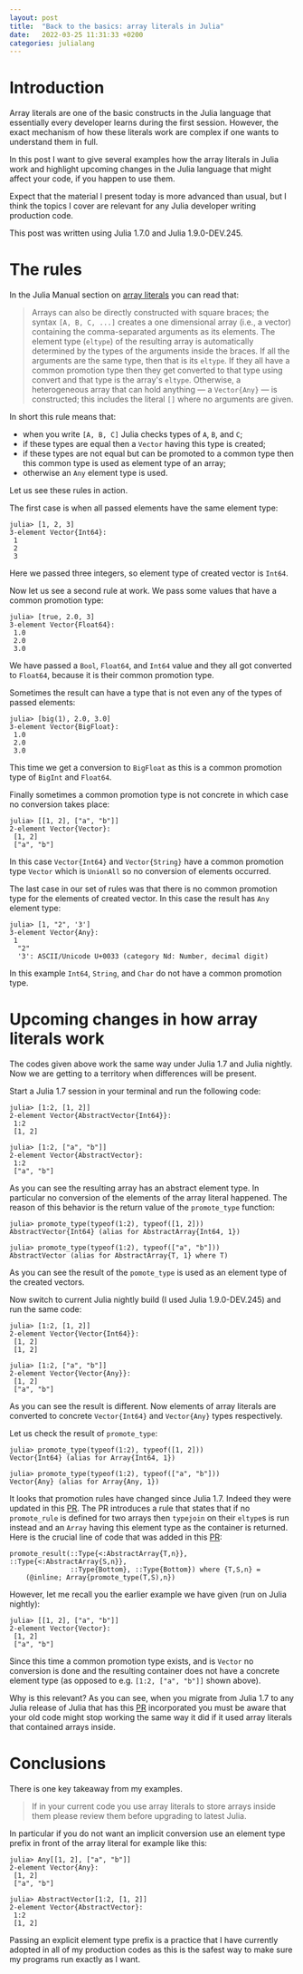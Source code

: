 ```yaml
---
layout: post
title:  "Back to the basics: array literals in Julia"
date:   2022-03-25 11:31:33 +0200
categories: julialang
---
```


# Introduction

Array literals are one of the basic constructs in the Julia language
that essentially every developer learns during the first session.
However, the exact mechanism of how these literals work are complex if one
wants to understand them in full.

In this post I want to give several examples how the array literals in Julia
work and highlight upcoming changes in the Julia language that might affect
your code, if you happen to use them.

Expect that the material I present today is more advanced than usual,
but I think the topics I cover are relevant for any Julia developer writing
production code.

This post was written using Julia 1.7.0 and Julia 1.9.0-DEV.245.

# The rules

In the Julia Manual section on [array literals][docs] you can read that:

> Arrays can also be directly constructed with square braces;
> the syntax `[A, B, C, ...]` creates a one dimensional array (i.e., a vector)
> containing the comma-separated arguments as its elements.
> The element type (`eltype`) of the resulting array is automatically determined
> by the types of the arguments inside the braces.
> If all the arguments are the same type, then that is its `eltype`.
> If they all have a common promotion type then they get converted to that type
> using convert and that type is the array's `eltype`.
> Otherwise, a heterogeneous array that can hold anything — a `Vector{Any}` —
> is constructed; this includes the literal `[]` where no arguments are given.

In short this rule means that:
* when you write `[A, B, C]` Julia checks types of `A`, `B`, and `C`;
* if these types are equal then a `Vector` having this type is created;
* if these types are not equal but can be promoted to a common type then
  this common type is used as element type of an array;
* otherwise an `Any` element type is used.

Let us see these rules in action.

The first case is when all passed elements have the same element type:

```
julia> [1, 2, 3]
3-element Vector{Int64}:
 1
 2
 3
```

Here we passed three integers, so element type of created vector is `Int64`.

Now let us see a second rule at work. We pass some values that have a common
promotion type:

```
julia> [true, 2.0, 3]
3-element Vector{Float64}:
 1.0
 2.0
 3.0
```

We have passed a `Bool`, `Float64`, and `Int64` value and they all got converted
to `Float64`, because it is their common promotion type.

Sometimes the result can have a type that is not even any of the types of passed
elements:

```
julia> [big(1), 2.0, 3.0]
3-element Vector{BigFloat}:
 1.0
 2.0
 3.0
```

This time we get a conversion to `BigFloat` as this is a common promotion type
of `BigInt` and `Float64`.

Finally sometimes a common promotion type is not concrete in which case
no conversion takes place:

```
julia> [[1, 2], ["a", "b"]]
2-element Vector{Vector}:
 [1, 2]
 ["a", "b"]
```

In this case `Vector{Int64}` and `Vector{String}` have a common promotion type
`Vector` which is `UnionAll` so no conversion of elements occurred.

The last case in our set of rules was that there is no common promotion type
for the elements of created vector. In this case the result has `Any` element
type:

```
julia> [1, "2", '3']
3-element Vector{Any}:
 1
  "2"
  '3': ASCII/Unicode U+0033 (category Nd: Number, decimal digit)
```

In this example `Int64`, `String`, and `Char` do not have a common promotion
type.

# Upcoming changes in how array literals work

The codes given above work the same way under Julia 1.7 and Julia nightly.
Now we are getting to a territory when differences will be present.

Start a Julia 1.7 session in your terminal and run the following code:

```
julia> [1:2, [1, 2]]
2-element Vector{AbstractVector{Int64}}:
 1:2
 [1, 2]

julia> [1:2, ["a", "b"]]
2-element Vector{AbstractVector}:
 1:2
 ["a", "b"]
```

As you can see the resulting array has an abstract element type.
In particular no conversion of the elements of the array literal happened.
The reason of this behavior is the return value of the `promote_type` function:

```
julia> promote_type(typeof(1:2), typeof([1, 2]))
AbstractVector{Int64} (alias for AbstractArray{Int64, 1})

julia> promote_type(typeof(1:2), typeof(["a", "b"]))
AbstractVector (alias for AbstractArray{T, 1} where T)
```

As you can see the result of the `pomote_type` is used as an element type of the
created vectors.

Now switch to current Julia nightly build (I used Julia 1.9.0-DEV.245) and
run the same code:

```
julia> [1:2, [1, 2]]
2-element Vector{Vector{Int64}}:
 [1, 2]
 [1, 2]

julia> [1:2, ["a", "b"]]
2-element Vector{Vector{Any}}:
 [1, 2]
 ["a", "b"]
```

As you can see the result is different. Now elements of array literals are
converted to concrete `Vector{Int64}` and `Vector{Any}` types respectively.

Let us check the result of `promote_type`:

```
julia> promote_type(typeof(1:2), typeof([1, 2]))
Vector{Int64} (alias for Array{Int64, 1})

julia> promote_type(typeof(1:2), typeof(["a", "b"]))
Vector{Any} (alias for Array{Any, 1})
```

It looks that promotion rules have changed since Julia 1.7. Indeed they were
updated in this [PR][pr]. The PR introduces a rule that states that if no
`promote_rule` is defined for two arrays then `typejoin` on their `eltype`s is run
instead and an `Array` having this element type as the container is returned.
Here is the crucial line of code that was added in this [PR][pr]:
```
promote_result(::Type{<:AbstractArray{T,n}}, ::Type{<:AbstractArray{S,n}},
               ::Type{Bottom}, ::Type{Bottom}) where {T,S,n} =
    (@inline; Array{promote_type(T,S),n})
```

However, let me recall you the earlier example we have given
(run on Julia nightly):

```
julia> [[1, 2], ["a", "b"]]
2-element Vector{Vector}:
 [1, 2]
 ["a", "b"]
```

Since this time a common promotion type exists, and is `Vector`
no conversion is done and the resulting container does not have a concrete
element type (as opposed to e.g. `[1:2, ["a", "b"]]` shown above).

Why is this relevant? As you can see, when you migrate from Julia 1.7 to
any Julia release of Julia that has this [PR][pr] incorporated you must be aware
that your old code might stop working the same way it did if it used
array literals that contained arrays inside.

# Conclusions

There is one key takeaway from my examples.

> If in your current code you use array literals to store arrays inside them
> please review them before upgrading to latest Julia.

In particular if you do not want an implicit conversion use an element type
prefix in front of the array literal for example like this:

```
julia> Any[[1, 2], ["a", "b"]]
2-element Vector{Any}:
 [1, 2]
 ["a", "b"]

julia> AbstractVector[1:2, [1, 2]]
2-element Vector{AbstractVector}:
 1:2
 [1, 2]
```

Passing an explicit element type prefix is a practice that I have currently
adopted in all of my production codes as this is the safest way to make sure my
programs run exactly as I want.

[docs]: https://docs.julialang.org/en/v1/manual/arrays/#man-array-literals
[pr]: https://github.com/JuliaLang/julia/pull/44096
